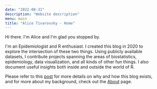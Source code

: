 ```yaml
---
date: "2022-08-31"
description: "Website description"
menu: main
title: "Alice Tivarovsky - Home"
---
```


Hi there. I'm Alice and I'm glad you stopped by.

I'm an Epidemiologist and R enthusiast. I created this blog in 2020 to explore the intersection of these two things. Using publicly available datasets, I contribute projects spanning the areas of biostatistics, epidemiology, data visualization, and all kinds of other fun things. I also document useful insights both inside and outside the world of R. 

Please refer to this [post](https://www.alicetivarovsky.com/blog/2020-07-06-hello-blog-world/) for more details on why and how this blog exists, and for more about my background, check out the [About](/about/) page. 

